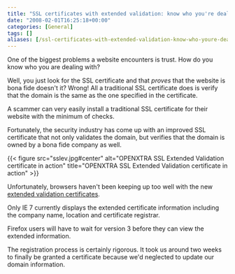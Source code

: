 ```yaml
---
title: "SSL certificates with extended validation: know who you're dealing with"
date: "2008-02-01T16:25:18+00:00"
categories: [General]
tags: []
aliases: [/ssl-certificates-with-extended-validation-know-who-youre-dealing-with/]
---
```


One of the biggest problems a website encounters is trust. How do you know who you are dealing with?

Well, you just look for the SSL certificate and that *proves* that the website is bona fide doesn't it? Wrong! All a traditional SSL certificate does is verify that the domain is the same as the one specified in the certificate.

A scammer can very easily install a traditional SSL certificate for their website with the minimum of checks.

Fortunately, the security industry has come up with an improved SSL certificate that not only validates the domain, but verifies that the domain is owned by a bona fide company as well.

{{< figure src="sslev.jpg#center" alt="OPENXTRA SSL Extended Validation certificate in action" title="OPENXTRA SSL Extended Validation certificate in action" >}}

Unfortunately, browsers haven't been keeping up too well with the new [extended validation certificates](https://en.wikipedia.org/wiki/Extended_Validation_Certificate).

Only IE 7 currently displays the extended certificate information including the company name, location and certificate registrar.

Firefox users will have to wait for version 3 before they can view the extended information.

The registration process is certainly rigorous. It took us around two weeks to finally be granted a certificate because we'd neglected to update our domain information.
